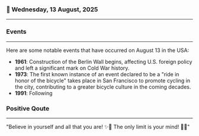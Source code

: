 ### 📅 Wednesday, 13 August, 2025
------
### Events
------
Here are some notable events that have occurred on August 13 in the USA:

- **1961**: Construction of the Berlin Wall begins, affecting U.S. foreign policy and left a significant mark on Cold War history.
- **1973**: The first known instance of an event declared to be a "ride in honor of the bicycle" takes place in San Francisco to promote cycling in the city, contributing to a greater bicycle culture in the coming decades.
- **1991**: Following
### Positive Qoute
------
"Believe in yourself and all that you are! ✨💖 The only limit is your mind! 🌟💪"
